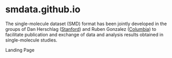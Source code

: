 smdata.github.io
================

The single-molecule dataset (SMD) format has been jointly developed in the groups of Dan Herschlag 
([Stanford](http://cmgm.stanford.edu/herschlag/)) and Ruben Gonzalez
([Columbia](http://www.columbia.edu/cu/chemistry/groups/gonzalez/index.html)) to facilitate publication and exchange of data 
and analysis results obtained in single-molecule studies.


Landing Page


